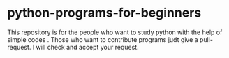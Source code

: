 # python-programs-for-beginners
This repository is for the people who want to study python with the help of  simple codes .
Those who want to contribute programs judt give a pull-request.
I will check and accept your request.
